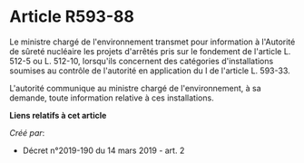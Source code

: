 # Article R593-88

Le ministre chargé de l'environnement transmet pour information à l'Autorité de sûreté nucléaire les projets d'arrêtés pris
sur le fondement de l'article L. 512-5 ou L. 512-10, lorsqu'ils concernent des catégories d'installations soumises au
contrôle de l'autorité en application du I de l'article L. 593-33.

L'autorité communique au ministre chargé de l'environnement, à sa demande, toute information relative à ces installations.

**Liens relatifs à cet article**

_Créé par_:

  - Décret n°2019-190 du 14 mars 2019 - art. 2
